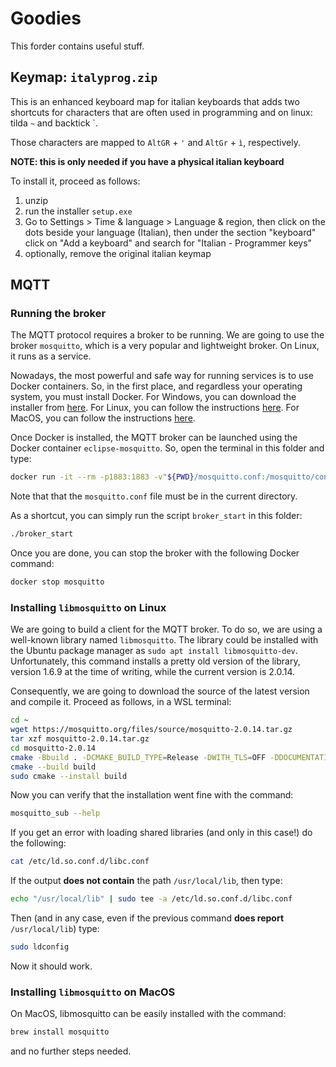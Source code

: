 # Goodies

This forder contains useful stuff.

## Keymap: `italyprog.zip`

This is an enhanced keyboard map for italian keyboards that adds two shortcuts for characters that are often used in programming and on linux: tilda `~` and backtick `.

Those characters are mapped to `AltGR` + `'` and `AltGr` + `ì`, respectively.

**NOTE: this is only needed if you have a physical italian keyboard**

To install it, proceed as follows:

1. unzip
2. run the installer `setup.exe`
3. Go to Settings > Time & language > Language & region, then click on the dots beside your language (Italian), then under the section "keyboard" click on "Add a keyboard" and search for "Italian - Programmer keys"
4. optionally, remove the original italian keymap

## MQTT
### Running the broker

The MQTT protocol requires a broker to be running. We are going to use the broker `mosquitto`, which is a very popular and lightweight broker. On Linux, it runs as a service.

Nowadays, the most powerful and safe way for running services is to use Docker containers. So, in the first place, and regardless your operating system, you must install Docker. For Windows, you can download the installer from [here](https://hub.docker.com/editions/community/docker-ce-desktop-windows). For Linux, you can follow the instructions [here](https://docs.docker.com/engine/install/ubuntu/). For MacOS, you can follow the instructions [here](https://docs.docker.com/docker-for-mac/install/).

Once Docker is installed, the MQTT broker can be launched using the Docker container `eclipse-mosquitto`. So, open the terminal in this folder and type:

```bash
docker run -it --rm -p1883:1883 -v"${PWD}/mosquitto.conf:/mosquitto/config/mosquitto.conf" eclipse-mosquitto
```

Note that that the `mosquitto.conf` file must be in the current directory.

As a shortcut, you can simply run the script `broker_start` in this folder:

```bash
./broker_start
```

Once you are done, you can stop the broker with the following Docker command:

```bash
docker stop mosquitto
```

### Installing `libmosquitto` on Linux

We are going to build a client for the MQTT broker. To do so, we are using a well-known library named `libmosquitto`. The library could be installed with the Ubuntu package manager as `sudo apt install libmosquitto-dev`. Unfortunately, this command installs a pretty old version of the library, version 1.6.9 at the time of writing, while the current version is 2.0.14.

Consequently, we are going to download the source of the latest version and compile it. Proceed as follows, in a WSL terminal:

```sh
cd ~
wget https://mosquitto.org/files/source/mosquitto-2.0.14.tar.gz
tar xzf mosquitto-2.0.14.tar.gz
cd mosquitto-2.0.14
cmake -Bbuild . -DCMAKE_BUILD_TYPE=Release -DWITH_TLS=OFF -DDOCUMENTATION=OFF -DWITH_LIB_CPP=OFF -DWITH_SRV=OFF -DWITH_CJSON=OFF
cmake --build build
sudo cmake --install build
```

Now you can verify that the installation went fine with the command:

```sh
mosquitto_sub --help
```

If you get an error with loading shared libraries (and only in this case!) do the following:

```sh
cat /etc/ld.so.conf.d/libc.conf
```

If the output **does not contain** the path `/usr/local/lib`, then type:

```sh
echo "/usr/local/lib" | sudo tee -a /etc/ld.so.conf.d/libc.conf
```

Then (and in any case, even if the previous command **does report** `/usr/local/lib`) type:

```sh
sudo ldconfig
```

Now it should work.

### Installing `libmosquitto` on MacOS

On MacOS, libmosquitto can be easily installed with the command:

```sh
brew install mosquitto
```
and no further steps needed.